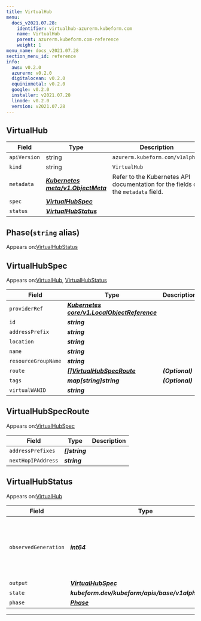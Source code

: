 ```yaml
---
title: VirtualHub
menu:
  docs_v2021.07.28:
    identifier: virtualhub-azurerm.kubeform.com
    name: VirtualHub
    parent: azurerm.kubeform.com-reference
    weight: 1
menu_name: docs_v2021.07.28
section_menu_id: reference
info:
  aws: v0.2.0
  azurerm: v0.2.0
  digitalocean: v0.2.0
  equinixmetal: v0.2.0
  google: v0.2.0
  installer: v2021.07.28
  linode: v0.2.0
  version: v2021.07.28
---
```


## VirtualHub
| Field | Type | Description |
| ------ | ----- | ----------- |
| `apiVersion` | string | `azurerm.kubeform.com/v1alpha1` |
|    `kind` | string | `VirtualHub` |
| `metadata` | ***[Kubernetes meta/v1.ObjectMeta](https://v1-18.docs.kubernetes.io/docs/reference/generated/kubernetes-api/v1.18/#objectmeta-v1-meta)***|Refer to the Kubernetes API documentation for the fields of the `metadata` field.|
| `spec` | ***[VirtualHubSpec](#virtualhubspec)***||
| `status` | ***[VirtualHubStatus](#virtualhubstatus)***||
## Phase(`string` alias)

Appears on:[VirtualHubStatus](#virtualhubstatus)

## VirtualHubSpec

Appears on:[VirtualHub](#virtualhub), [VirtualHubStatus](#virtualhubstatus)

| Field | Type | Description |
| ------ | ----- | ----------- |
| `providerRef` | ***[Kubernetes core/v1.LocalObjectReference](https://v1-18.docs.kubernetes.io/docs/reference/generated/kubernetes-api/v1.18/#localobjectreference-v1-core)***||
| `id` | ***string***||
| `addressPrefix` | ***string***||
| `location` | ***string***||
| `name` | ***string***||
| `resourceGroupName` | ***string***||
| `route` | ***[[]VirtualHubSpecRoute](#virtualhubspecroute)***| ***(Optional)*** |
| `tags` | ***map[string]string***| ***(Optional)*** |
| `virtualWANID` | ***string***||
## VirtualHubSpecRoute

Appears on:[VirtualHubSpec](#virtualhubspec)

| Field | Type | Description |
| ------ | ----- | ----------- |
| `addressPrefixes` | ***[]string***||
| `nextHopIPAddress` | ***string***||
## VirtualHubStatus

Appears on:[VirtualHub](#virtualhub)

| Field | Type | Description |
| ------ | ----- | ----------- |
| `observedGeneration` | ***int64***| ***(Optional)*** Resource generation, which is updated on mutation by the API Server.|
| `output` | ***[VirtualHubSpec](#virtualhubspec)***| ***(Optional)*** |
| `state` | ***kubeform.dev/kubeform/apis/base/v1alpha1.State***| ***(Optional)*** |
| `phase` | ***[Phase](#phase)***| ***(Optional)*** |
---
